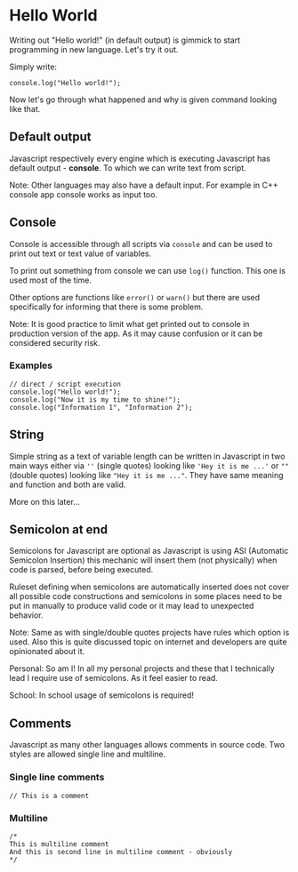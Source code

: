 # Hello World

Writing out "Hello world!" (in default output) is gimmick to start programming in new language. Let's try it out.

Simply write:

    console.log("Hello world!");

Now let's go through what happened and why is given command looking like that.

## Default output

Javascript respectively every engine which is executing Javascript has default output - **console**. To which we can write text from script.

Note: Other languages may also have a default input. For example in C++ console app console works as input too.

## Console

Console is accessible through all scripts via `console` and can be used to print out text or text value of variables.

To print out something from console we can use `log()` function. This one is used most of the time.

Other options are functions like `error()` or `warn()` but there are used specifically for informing that there is some problem.

Note: It is good practice to limit what get printed out to console in production version of the app. As it may cause confusion or it can be considered security risk.

### Examples

```
// direct / script execution
console.log("Hello world!");
console.log("Now it is my time to shine!");
console.log("Information 1", "Information 2");
```

## String

Simple string as a text of variable length can be written in Javascript in two main ways either via `''` (single quotes) looking like `'Hey it is me ...'` or `""` (double quotes) looking like `"Hey it is me ..."`. They have same meaning and function and both are valid.

More on this later...

## Semicolon at end

Semicolons for Javascript are optional as Javascript is using
ASI (Automatic Semicolon Insertion) this mechanic will insert them (not physically) when code is parsed, before being executed.

Ruleset defining when semicolons are automatically inserted does not cover all possible code constructions and semicolons in some places need to be put in manually to produce valid code or it may lead to unexpected behavior.

Note: Same as with single/double quotes projects have rules which option is used. Also this is quite discussed topic on internet and developers are quite opinionated about it.

Personal: So am I! In all my personal projects and these that I technically lead I require use of semicolons. As it feel easier to read.

School: In school usage of semicolons is required!

## Comments

Javascript as many other languages allows comments in source code. Two styles are allowed single line and multiline.

### Single line comments

    // This is a comment

### Multiline

```
/*
This is multiline comment
And this is second line in multiline comment - obviously
*/
```
